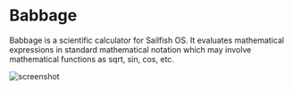 Babbage
=======

Babbage is a scientific calculator for Sailfish OS.  It evaluates 
mathematical expressions in standard mathematical notation which may 
involve mathematical functions as sqrt, sin, cos, etc.

![screenshot](https://raw.githubusercontent.com/rabauke/harbour-babbage/master/images/screenshot.png)
